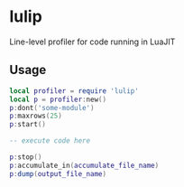 lulip
=====

Line-level profiler for code running in LuaJIT

Usage
-----

```Lua
local profiler = require 'lulip'
local p = profiler:new()
p:dont('some-module')
p:maxrows(25)
p:start()

-- execute code here

p:stop()
p:accumulate_in(accumulate_file_name)
p:dump(output_file_name)
```
